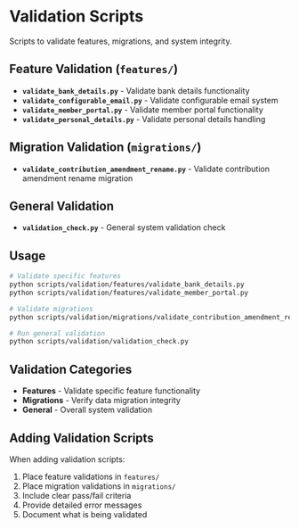 # Validation Scripts

Scripts to validate features, migrations, and system integrity.

## Feature Validation (`features/`)

- **`validate_bank_details.py`** - Validate bank details functionality
- **`validate_configurable_email.py`** - Validate configurable email system
- **`validate_member_portal.py`** - Validate member portal functionality
- **`validate_personal_details.py`** - Validate personal details handling

## Migration Validation (`migrations/`)

- **`validate_contribution_amendment_rename.py`** - Validate contribution amendment rename migration

## General Validation

- **`validation_check.py`** - General system validation check

## Usage

```bash
# Validate specific features
python scripts/validation/features/validate_bank_details.py
python scripts/validation/features/validate_member_portal.py

# Validate migrations
python scripts/validation/migrations/validate_contribution_amendment_rename.py

# Run general validation
python scripts/validation/validation_check.py
```

## Validation Categories

- **Features** - Validate specific feature functionality
- **Migrations** - Verify data migration integrity
- **General** - Overall system validation

## Adding Validation Scripts

When adding validation scripts:

1. Place feature validations in `features/`
2. Place migration validations in `migrations/`
3. Include clear pass/fail criteria
4. Provide detailed error messages
5. Document what is being validated